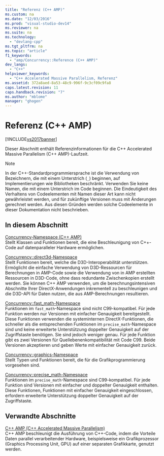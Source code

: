 ```yaml
---
title: "Referenz (C++ AMP)"
ms.custom: na
ms.date: "12/03/2016"
ms.prod: "visual-studio-dev14"
ms.reviewer: na
ms.suite: na
ms.technology: 
  - "devlang-cpp"
ms.tgt_pltfrm: na
ms.topic: "article"
f1_keywords: 
  - "amp/Concurrency::Reference (C++ AMP)"
dev_langs: 
  - "C++"
helpviewer_keywords: 
  - "C++ Accelerated Massive Parallelism, Referenz"
ms.assetid: 372a8aed-8a53-48c9-996f-9c3cf09c9fa8
caps.latest.revision: 11
caps.handback.revision: "7"
ms.author: "mblome"
manager: "ghogen"
---
```

# Referenz (C++ AMP)
[!INCLUDE[vs2017banner](../../../assembler/inline/includes/vs2017banner.md)]

Dieser Abschnitt enthält Referenzinformationen für die C\+\+ Accelerated Massive Parallelism \(C\+\+ AMP\)\-Laufzeit.  
  
> [!NOTE]
>  In der C\+\+\-Standardprogrammiersprache ist die Verwendung von Bezeichnern, die mit einem Unterstrich \(`_`\) beginnen, auf Implementierungen wie Bibliotheken beschränkt.  Verwenden Sie keine Namen, die mit einem Unterstrich im Code beginnen.  Die Eindeutigkeit des Verhaltens von Codeelementen mit Namen dieser Art kann nicht gewährleistet werden, und für zukünftige Versionen muss mit Änderungen gerechnet werden.  Aus diesen Gründen werden solche Codeelemente in dieser Dokumentation nicht beschrieben.  
  
## In diesem Abschnitt  
 [Concurrency\-Namespace \(C\+\+ AMP\)](../../../parallel/amp/reference/concurrency-namespace-cpp-amp.md)  
 Stellt Klassen und Funktionen bereit, die eine Beschleunigung von C\+\+\-Code auf datenparalleler Hardware ermöglichen.  
  
 [Concurrency::direct3d\-Namespace](../../../parallel/amp/reference/concurrency-direct3d-namespace.md)  
 Stellt Funktionen bereit, welche die D3D\-Interoperabilität unterstützen.  Ermöglicht die einfache Verwendung von D3D\-Ressourcen für Berechnungen in AMP\-Code sowie die Verwendung von in AMP erstellten Ressourcen in D3D\-Code, ohne dass redundante Zwischenkopien erstellt werden.  Sie können C\+\+ AMP verwenden, um die berechnungsintensiven Abschnitte Ihrer DirectX\-Anwendungen inkrementell zu beschleunigen und die D3D\-API für Daten nutzen, die aus AMP\-Berechnungen resultieren.  
  
 [Concurrency::fast\_math\-Namespace](../../../parallel/amp/reference/concurrency-fast-math-namespace.md)  
 Funktionen im `fast_math`\-Namespace sind nicht C99\-kompatibel.  Für jede Funktion werden nur Versionen mit einfacher Genauigkeit bereitgestellt.  Diese Funktionen verwenden die systeminternen DirectX\-Funktionen, die schneller als die entsprechenden Funktionen im `precise_math`\-Namespace sind und keine erweiterte Unterstützung doppelter Genauigkeit auf der Zugriffstaste benötigen. Sie sind jedoch weniger genau.  Für jede Funktion gibt es zwei Versionen für Quellebenenkompatibilität mit Code C99. Beide Versionen akzeptieren und geben Werte mit einfacher Genauigkeit zurück.  
  
 [Concurrency::graphics\-Namespace](../../../parallel/amp/reference/concurrency-graphics-namespace.md)  
 Stellt Typen und Funktionen bereit, die für die Grafikprogrammierung vorgesehen sind.  
  
 [Concurrency::precise\_math\-Namespace](../../../parallel/amp/reference/concurrency-precise-math-namespace.md)  
 Funktionen im `precise_math`\-Namespace sind C99\-kompatibel.  Für jede Funktion sind Versionen mit einfacher und doppelter Genauigkeit enthalten.  Diese Funktionen, Funktionen mit einfacher Genauigkeit eingeschlossen, erfordern erweiterte Unterstützung doppelter Genauigkeit auf der Zugriffstaste.  
  
## Verwandte Abschnitte  
 [C\+\+ AMP \(C\+\+ Accelerated Massive Parallelism\)](../../../parallel/amp/cpp-amp-cpp-accelerated-massive-parallelism.md)  
 C\+\+ AMP beschleunigt die Ausführung von C\+\+\-Code, indem die Vorteile Daten parallel verarbeitender Hardware, beispielsweise ein Grafikprozessor \(Graphics Processing Unit, GPU\) auf einer separaten Grafikkarte, genutzt werden.